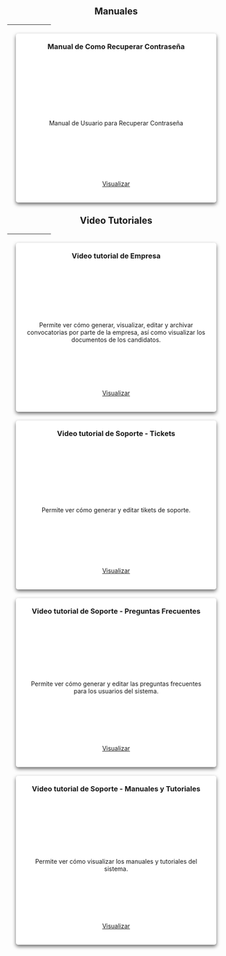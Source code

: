   <style>
    .card {
      background: #fff;
      border-radius: 5px;
      box-shadow: 0 4px 8px rgba(0, 0, 0, 0.6);
      margin: 20px;
      padding: 20px;
      transition: transform 0.2s;
      height: 350px; /* Ajustar la altura de todas las tarjetas */
      display: flex;
      flex-direction: column;
      justify-content: space-between;
      text-align: center;
    }
    .card:hover {
      transform: translateY(-5px);
    }
    .card h3 {
      margin-top: 0;
    }
    .card p {
      margin-bottom: 15px;
    }
  </style>

<div class="container">
  <h2 align="center"> Manuales</h2>
  <hr style="width:20%;">
  <div class="row">
    <div class="col-md-4">
      <div class="card">
        <h3>Manual de Como Recuperar Contraseña</h3>
        <div>
          <i class="fa fa-book fa-4x"></i>
          <br><br />
          <p>Manual de Usuario para Recuperar Contraseña</p>
        </div>
        <p><a
            href="https://drive.google.com/file/d/1lItZTa7uAQ4kEqSgS7n5j8JYl2DZ0JN5/view?usp=drive_link"
            class="btn btn-primary" target="_blank"><i class="fa fa-eye"></i> Visualizar</a></p>
      </div>
    </div>
  </div>
</div>
<div class="container">
  <h2 align="center"> Video Tutoriales</h2>
  <hr style="width:20%;">
  <div class="row">
    <div class="col-md-4">
      <div class="card">
        <h3>Video tutorial de Empresa</h3>
        <div>
          <i class="fa fa-film fa-4x"></i>
          <br><br />
          <p>Permite ver cómo generar, visualizar, editar y archivar convocatorias por parte de la
            empresa, así como visualizar los documentos de los candidatos.</p>
        </div>
        <p><a
            href="https://drive.google.com/file/d/1EnghsMBrTemhhnIRcecly6C4m0vDbaq4/view?usp=sharing"
            class="btn btn-primary" target="_blank"><i class="fa fa-eye"></i> Visualizar</a></p>
      </div>
    </div>
    <div class="col-md-4">
      <div class="card">
        <h3>Video tutorial de Soporte - Tickets</h3>
        <div>
          <i class="fa fa-film fa-4x"></i>
          <br><br />
          <p>Permite ver cómo generar y editar tikets de soporte.</p>
        </div>
        <p><a
            href="https://drive.google.com/file/d/1zxIr11lvMhGxfUPJL8OlNBv19oVyprfv/view?usp=drive_link"
            class="btn btn-primary" target="_blank"><i class="fa fa-eye"></i> Visualizar</a></p>
      </div>
    </div>
    <div class="col-md-4">
      <div class="card">
        <h3>Video tutorial de Soporte - Preguntas Frecuentes</h3>
        <div>
          <i class="fa fa-film fa-4x"></i>
          <br><br />
          <p>Permite ver cómo generar y editar las preguntas frecuentes para los usuarios del sistema.</p>
        </div>
        <p><a
            href="https://drive.google.com/file/d/1gKMAF82K5nOT14mFq6Uf1Xjo8l8prgp6/view?usp=drive_link"
            class="btn btn-primary" target="_blank"><i class="fa fa-eye"></i> Visualizar</a></p>
      </div>
    </div>
    <div class="col-md-4">
      <div class="card">
        <h3>Video tutorial de Soporte - Manuales y Tutoriales</h3>
        <div>
          <i class="fa fa-film fa-4x"></i>
          <br><br />
          <p>Permite ver cómo visualizar los manuales y tutoriales del sistema.</p>
        </div>
        <p><a
            href="https://drive.google.com/file/d/1XKneLqtr0HyanpwYQ2AKwK7qinLU7BIG/view?usp=drive_link"
            class="btn btn-primary" target="_blank"><i class="fa fa-eye"></i> Visualizar</a></p>
      </div>
    </div>
  </div>
</div>